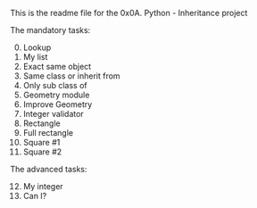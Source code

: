 This is the readme file for the 0x0A. Python - Inheritance project

The mandatory tasks:

0. Lookup
1. My list
2. Exact same object
3. Same class or inherit from
4. Only sub class of
5. Geometry module
6. Improve Geometry
7. Integer validator
8. Rectangle
9. Full rectangle
10. Square #1
11. Square #2

The advanced tasks:

12. My integer
13. Can I?
